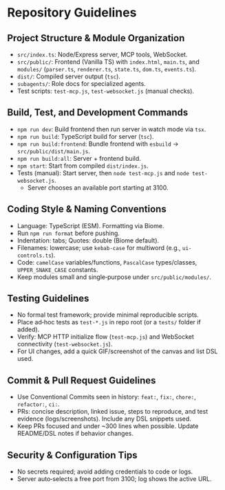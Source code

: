 # Repository Guidelines

## Project Structure & Module Organization
- `src/index.ts`: Node/Express server, MCP tools, WebSocket.
- `src/public/`: Frontend (Vanilla TS) with `index.html`, `main.ts`, and `modules/` (`parser.ts`, `renderer.ts`, `state.ts`, `dom.ts`, `events.ts`).
- `dist/`: Compiled server output (`tsc`).
- `subagents/`: Role docs for specialized agents.
- Test scripts: `test-mcp.js`, `test-websocket.js` (manual checks).

## Build, Test, and Development Commands
- `npm run dev`: Build frontend then run server in watch mode via `tsx`.
- `npm run build`: TypeScript build for server (`tsc`).
- `npm run build:frontend`: Bundle frontend with `esbuild` → `src/public/dist/main.js`.
- `npm run build:all`: Server + frontend build.
- `npm start`: Start from compiled `dist/index.js`.
- Tests (manual): Start server, then `node test-mcp.js` and `node test-websocket.js`.
  - Server chooses an available port starting at 3100.

## Coding Style & Naming Conventions
- Language: TypeScript (ESM). Formatting via Biome.
- Run `npm run format` before pushing.
- Indentation: tabs; Quotes: double (Biome default).
- Filenames: lowercase; use `kebab-case` for multiword (e.g., `ui-controls.ts`).
- Code: `camelCase` variables/functions, `PascalCase` types/classes, `UPPER_SNAKE_CASE` constants.
- Keep modules small and single‑purpose under `src/public/modules/`.

## Testing Guidelines
- No formal test framework; provide minimal reproducible scripts.
- Place ad‑hoc tests as `test-*.js` in repo root (or a `tests/` folder if added).
- Verify: MCP HTTP initialize flow (`test-mcp.js`) and WebSocket connectivity (`test-websocket.js`).
- For UI changes, add a quick GIF/screenshot of the canvas and list DSL used.

## Commit & Pull Request Guidelines
- Use Conventional Commits seen in history: `feat:`, `fix:`, `chore:`, `refactor:`, `ci:`.
- PRs: concise description, linked issue, steps to reproduce, and test evidence (logs/screenshots). Include any DSL snippets used.
- Keep PRs focused and under ~300 lines when possible. Update README/DSL notes if behavior changes.

## Security & Configuration Tips
- No secrets required; avoid adding credentials to code or logs.
- Server auto‑selects a free port from 3100; log shows the active URL.

